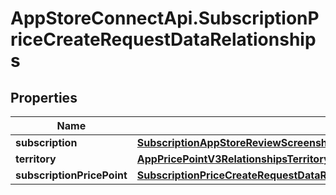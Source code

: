 # AppStoreConnectApi.SubscriptionPriceCreateRequestDataRelationships

## Properties

Name | Type | Description | Notes
------------ | ------------- | ------------- | -------------
**subscription** | [**SubscriptionAppStoreReviewScreenshotCreateRequestDataRelationshipsSubscription**](SubscriptionAppStoreReviewScreenshotCreateRequestDataRelationshipsSubscription.md) |  | 
**territory** | [**AppPricePointV3RelationshipsTerritory**](AppPricePointV3RelationshipsTerritory.md) |  | [optional] 
**subscriptionPricePoint** | [**SubscriptionPriceCreateRequestDataRelationshipsSubscriptionPricePoint**](SubscriptionPriceCreateRequestDataRelationshipsSubscriptionPricePoint.md) |  | 


